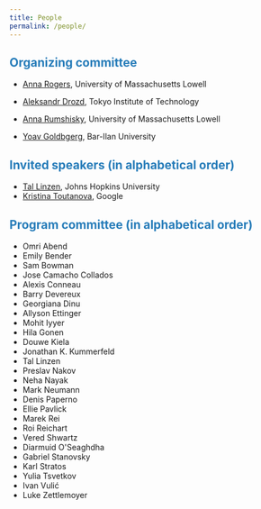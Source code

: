 ```yaml
---
title: People
permalink: /people/
---
```


## <span style="color:#267CB9"> Organizing committee</span>

* [Anna Rogers](http://www.cs.uml.edu/~arogers/), University of Massachusetts Lowell

* [Aleksandr Drozd](http://blackbird.pw/), Tokyo Institute of Technology

* [Anna Rumshisky](http://www.cs.uml.edu/~arum/), University of Massachusetts Lowell

* [Yoav Goldbgerg](https://www.cs.bgu.ac.il/~yoavg/uni/), Bar-Ilan University

## <span style="color:#267CB9"> Invited speakers (in alphabetical order) </span>

* [Tal Linzen](http://tallinzen.net/), Johns Hopkins University
* [Kristina Toutanova](http://kristinatoutanova.com/), Google

## <span style="color:#267CB9"> Program committee (in alphabetical order) </span>
  
* Omri Abend
* Emily Bender 
* Sam Bowman 
* Jose Camacho Collados 
* Alexis Conneau
* Barry Devereux
* Georgiana Dinu
* Allyson Ettinger 
* Mohit Iyyer 
* Hila Gonen
* Douwe Kiela
* Jonathan K. Kummerfeld
* Tal Linzen
* Preslav Nakov 
* Neha Nayak
* Mark Neumann
* Denis Paperno 
* Ellie Pavlick 
* Marek Rei
* Roi Reichart
* Vered Shwartz
* Diarmuid O'Seaghdha
* Gabriel Stanovsky
* Karl Stratos
* Yulia Tsvetkov
* Ivan Vulić
* Luke Zettlemoyer 
